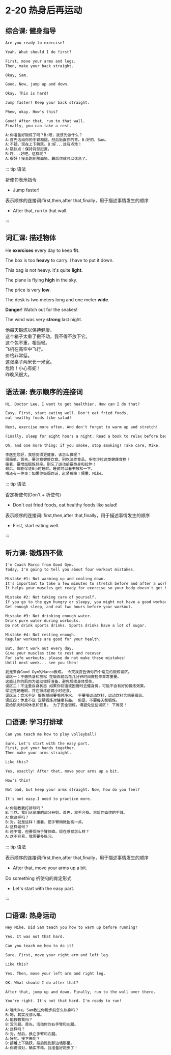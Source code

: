 # 2-20 热身后再运动

## 综合课: 健身指导

```txt
Are you ready to exercise?

Yeah. What should I do first?

First, move your arms and legs.
Then, make your back straight.

Okay, Sam.

Good. Now, jump up and down.

Okay. This is hard!

Jump faster! Keep your back straight.

Phew, okay. How's this?

Good! After that, run to that wall.
Finally, you can take a rest.

A:你准备好锻炼了吗？B:嗯，我该先做什么？
A:首先活动你的手臂和腿。然后挺直你的背。B:好的，Sam。
A:不错。现在上下跳跃。B:好...这有点难！
A:跳快点！保持背部挺直。
B:呼...好吧，这样呢？
A:很好！接着跑到那面墙。最后你就可以休息了。
```

::: tip 语法

祈使句表示指令

- Jump faster!

表示顺序的连接词:first,then,after that,finally，用于描述事情发生的顺序

- After that, run to that wall.

:::

## 词汇课: 描述物体

He **exercises** every day to keep **fit**.

The box is too **heavy** to carry. I have to put it down.

This bag is not heavy. it's quite **light**.

The plane is flying **high** in the sky.

The price is very **low**.

The desk is two meters long and one meter **wide**.

**Danger**! Watch out for the snakes!

The wind was very **strong** last night.

他每天锻炼以保持健康。  
这个箱子太重了搬不动，我不得不放下它。  
这个包不重，相当轻。   
飞机在高空中飞行。   
价格非常低。   
这张桌子两米长一米宽。   
危险！小心有蛇！   
昨晚风很大。  

## 语法课: 表示顺序的连接词

```txt
Hi, Doctor Lee. I want to get healthier. How can I do that?

Easy. First, start eating well. Don't eat fried foods,
eat healthy foods like salad!

Next, exercise more often. And don't forget to warm up and stretch!

Finally, sleep for eight hours a night. Read a book to relax before bed.

Oh, and one more thing: if you smoke, stop smoking! Take care, Mike.

李医生您好，我想变得更健康，该怎么做呢？
很简单。首先，要注意健康饮食。别吃油炸食品，多吃沙拉这类健康食物！
接着，要增加锻炼频率。别忘了运动前要热身和拉伸！
最后，每晚保证8小时睡眠。睡前可以看书放松一下。
哦还有一件事：如果你吸烟的话，赶紧戒掉！保重，Mike。
```

::: tip 语法

否定祈使句(Don't + 祈使句)

- Don't eat fried foods, eat healthy foods like salad!

表示顺序的连接词: first,then,after that,finally，用于描述事情发生的顺序

- First, start eating well.

:::

## 听力课: 锻炼四不做

```txt
I'm Coach Marco from Good Gym.
Today, I'm going to tell you about four workout mistakes.

Mistake #1: Not warming up and cooling down.
It's important to take a few minutes to stretch before and after a workout.
It helps your muscles get ready for exercise so your body doesn't get hurt later.

Mistake #2: Not taking care of yourself.
If you go to the gym hungry or sleepy, you might not have a good workout.
Get enough sleep, and eat two hours before your workout.

Mistake #3: Not drinking enough water.
Drink pure water during workouts.
Do not drink sports drinks. Sports drinks have a lot of sugar.

Mistake #4: Not resting enough.
Regular workouts are good for your health.

But, don't work out every day.
Give your muscles time to rest and recover.
For safe workouts, please do not make these mistakes!
Until next week... see you then!

我是来自Good Gym的Marco教练。 今天我要告诉你四个常见的锻炼误区。
误区一：不做热身和放松 在锻炼前后花几分钟时间做拉伸非常重要。
这能让你的肌肉为运动做好准备，避免后续身体受伤。
误区二：不注重自身状态 如果你饥饿或困倦时去健身房，可能不会有好的锻炼效果。
保证充足睡眠，并在锻炼前两小时进食。
误区三：饮水不足 锻炼期间要喝纯净水。 不要喝运动饮料，运动饮料含糖量很高。
误区四：休息不足 定期锻炼对健康有益。 但是，不要每天都锻炼。
要给肌肉时间休息和恢复。 为了安全锻炼，请避免这些误区！ 下周见！
```

## 口语课: 学习打排球

```txt
Can you teach me how to play volleyball?

Sure. Let's start with the easy part.
First, put your hands together.
Then make your arms straight.

Like this?

Yes, exactly! After that, move your arms up a bit.

How's this?

Not bad, but keep your arms straight. Now, how do you feel?

It's not easy.I need to practice more.

A:你能教我打排球吗？
B:当然。我们从简单的部分开始。首先，双手合拢。然后伸直你的手臂。
A:像这样吗？
B:对，就是这样！接着，把手臂稍微抬高一点。
A:这样如何？
B:还不错，但要保持手臂伸直。现在感觉怎么样？
A:这不容易，我需要多练习。
```

::: tip 语法

表示顺序的连接词:first,then,after that,finally，用于描述事情发生的顺序

- After that, move your arms up a bit.

Do something 祈使句的肯定形式

- Let's start with the easy part.

:::

## 口语课: 热身运动

```txt
Hey Mike. Did Sam teach you how to warm up before running?

Yes. It was not that hard.

Can you teach me how to do it?

Sure. First, move your right arm and left leg.

Like this?

Yes. Then, move your left arm and right leg.

OK. What should I do after that?

After that, jump up and down. Finally, run to the wall over there.

You're right. It's not that hard. I'm ready to run!

A:嘿Mike，Sam教过你跑步前怎么热身吗？
B:嗯，其实没那么难。
A:能教教我吗？
B:没问题。首先，活动你的右手臂和左腿。
A:这样吗？
B:对。然后，换左手臂和右腿。
A:好的。接下来呢？
B:接着上下跳跃，最后跑到那边墙那里。
A:你说得对，确实不难。我准备好跑步了！
```
